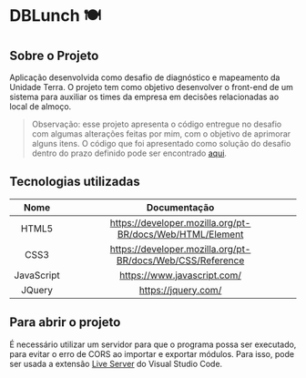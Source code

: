 # DBLunch :plate_with_cutlery:

## Sobre o Projeto

Aplicação desenvolvida como desafio de diagnóstico e mapeamento da Unidade Terra. O projeto tem como objetivo desenvolver o front-end de um sistema para auxiliar os times da empresa em decisões relacionadas ao local de almoço.

> Observação: esse projeto apresenta o código entregue no desafio com algumas alterações feitas por mim, com o objetivo de aprimorar alguns itens. O código que foi apresentado como solução do desafio dentro do prazo definido pode ser encontrado [aqui](https://github.com/roazambuja/DBLunch).

## Tecnologias utilizadas

|    Nome    |                        Documentação                        |
| :--------: | :--------------------------------------------------------: |
|   HTML5    | https://developer.mozilla.org/pt-BR/docs/Web/HTML/Element  |
|    CSS3    | https://developer.mozilla.org/pt-BR/docs/Web/CSS/Reference |
| JavaScript |                https://www.javascript.com/                 |
|   JQuery   |                    https://jquery.com/                     |

## Para abrir o projeto

É necessário utilizar um servidor para que o programa possa ser executado, para evitar o erro de CORS ao importar e exportar módulos. Para isso, pode ser usada a extensão [Live Server](https://marketplace.visualstudio.com/items?itemName=ritwickdey.LiveServer) do Visual Studio Code.
